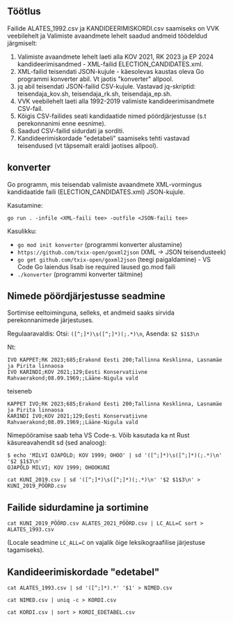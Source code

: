 ## Töötlus

Failide ALATES_1992.csv ja KANDIDEERIMISKORDI.csv saamiseks on VVK veebilehelt ja Valimiste avaandmete lehelt saadud andmeid töödeldud järgmiselt:

1. Valimiste avaandmete lehelt laeti alla KOV 2021, RK 2023 ja EP 2024 kandideerimisandmed - XML-failid ELECTION_CANDIDATES.xml.
2. XML-failid teisendati JSON-kujule - käesolevas kaustas oleva Go programmi konverter abil. Vt jaotis "konverter" allpool.
3. jq abil teisendati JSON-failid CSV-kujule. Vastavad jq-skriptid: teisendaja_kov.sh, teisendaja_rk.sh, teisendaja_ep.sh.
4. VVK veebilehelt laeti alla 1992-2019 valimiste kandideerimisandmete CSV-fail.
5. Kõigis CSV-failides seati kandidaatide nimed pöördjärjestusse (s.t perekonnanimi enne eesnime).
6. Saadud CSV-failid sidurdati ja sorditi.
7. Kandideerimiskordade "edetabeli" saamiseks tehti vastavad teisendused (vt täpsemalt eraldi jaotises allpool).

## konverter

Go programm, mis teisendab valimiste avaandmete XML-vormingus kandidaatide faili (ELECTION_CANDIDATES.xml) JSON-kujule.

Kasutamine:

`go run . -infile <XML-faili tee> -outfile <JSON-faili tee>`

Kasulikku:

- `go mod init konverter` (programmi konverter alustamine)
- `https://github.com/txix-open/goxml2json` (XML -> JSON teisendusteek)
- `go get github.com/txix-open/goxml2json` (teegi paigaldamine) -
  VS Code Go laiendus lisab ise required laused go.mod faili
- `./konverter` (programmi konverter täitmine) 


## Nimede pöördjärjestusse seadmine
Sortimise eeltoiminguna, selleks, et andmeid saaks sirvida perekonnanimede järjestuses.

Regulaaravaldis: Otsi: `([^;]*)\s([^;]*)(;.*)\n`, Asenda: `$2 $1$3\n`
 
Nt: 

```
IVO KAPPET;RK 2023;685;Erakond Eesti 200;Tallinna Kesklinna, Lasnamäe ja Pirita linnaosa
IVO KARINDI;KOV 2021;129;Eesti Konservatiivne Rahvaerakond;08.09.1969;;Lääne-Nigula vald
```

teiseneb

```
KAPPET IVO;RK 2023;685;Erakond Eesti 200;Tallinna Kesklinna, Lasnamäe ja Pirita linnaosa
KARINDI IVO;KOV 2021;129;Eesti Konservatiivne Rahvaerakond;08.09.1969;;Lääne-Nigula vald
```

Nimepööramise saab teha VS Code-s. Võib kasutada ka nt Rust käsureavahendit sd (sed analoog):

```
$ echo 'MILVI OJAPÕLD; KOV 1999; OHOO' | sd '([^;]*)\s([^;]*)(;.*)\n' '$2 $1$3\n' 
OJAPÕLD MILVI; KOV 1999; OHOOKUNI
```

```
cat KUNI_2019.csv | sd '([^;]*)\s([^;]*)(;.*)\n' '$2 $1$3\n' > KUNI_2019_PÖÖRD.csv
```

## Failide sidurdamine ja sortimine
`cat KUNI_2019_PÖÖRD.csv ALATES_2021_PÖÖRD.csv | LC_ALL=C sort > ALATES_1993.csv`

(Locale seadmine `LC_ALL=C` on vajalik õige leksikograafilise järjestuse tagamiseks).

## Kandideerimiskordade "edetabel"

`cat ALATES_1993.csv | sd '([^;]*).*' '$1' > NIMED.csv`

`cat NIMED.csv | uniq -c > KORDI.csv`

`cat KORDI.csv | sort > KORDI_EDETABEL.csv`

